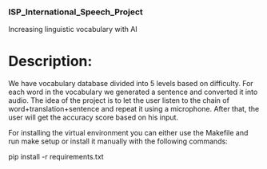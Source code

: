 ### ISP_International_Speech_Project
Increasing linguistic vocabulary with AI

# Description:
We have vocabulary database divided into 5 levels based on difficulty.
For each word in the vocabulary we generated a sentence and converted it into audio. 
The idea of the project is to let the user listen to the chain of word+translation+sentence and repeat it using a microphone.
After that, the user will get the accuracy score based on his input.


For installing the virtual environment you can either use the Makefile and run make setup or install it manually with the following commands:

pip install -r requirements.txt
